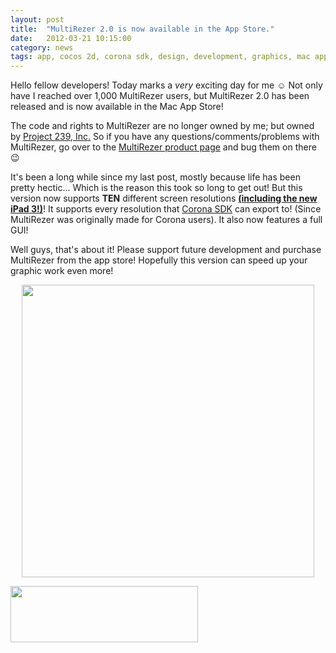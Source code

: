 ```yaml
---
layout: post
title:  "MultiRezer 2.0 is now available in the App Store."
date:   2012-03-21 10:15:00
category: news
tags: app, cocos 2d, corona sdk, design, development, graphics, mac app store, mac osx, multiresolution, multirezer, project 239, xcode
---
```


Hello fellow developers! Today marks a *very* exciting day for me :relaxed: Not only have I reached over 1,000 MultiRezer users, but MultiRezer 2.0 has been released and is now available in the Mac App Store!

The code and rights to MultiRezer are no longer owned by me; but owned by <a href="http://project239.com">Project 239, Inc.</a> So if you have any questions/comments/problems with MultiRezer, go over to the <a href="http://project239.com/multirezer">MultiRezer product page</a> and bug them on there :wink:

It's been a long while since my last post, mostly because life has been pretty hectic... Which is the reason this took so long to get out! But this version now supports <strong>TEN</strong> different screen resolutions <span style="text-decoration: underline;"><strong>(including the new iPad 3!)</strong></span>! It supports every resolution that <a href="http://anscamobile.com">Corona SDK</a> can export to! (Since MultiRezer was originally made for Corona users). It also now features a full GUI!

Well guys, that's about it! Please support future development and purchase MultiRezer from the app store! Hopefully this version can speed up your graphic work even more!
<p style="text-align: center;"><a href="http://bit.ly/GJHiTw"><img class=" wp-image-989 aligncenter" title="icon_512" src="http://garet.co/file/mediachicken/2012-03-21-multirezer-2-0-is-now-available-in-the-app-store/icon_5121.png" alt="" width="468" /></a></p>
<a href="http://bit.ly/GJHiTw"><img class="size-full wp-image-992 aligncenter" title="mac_app_store_badge" src="http://garet.co/file/mediachicken/2012-03-21-multirezer-2-0-is-now-available-in-the-app-store/mac_app_store_badge.png" alt="" width="300" height="90" /></a>
